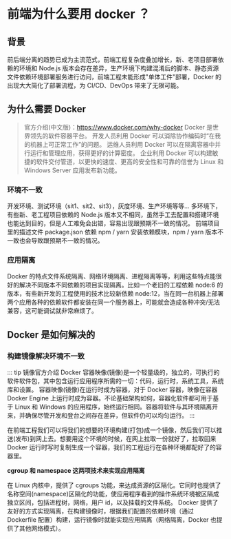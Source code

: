 # 前端为什么要用 docker ？

## 背景

前后端分离的趋势已成为主流范式，前端工程复杂度叠加增长，新、老项目部署依赖的环境和 Node.js 版本会存在差异，生产环境下构建混淆后的脚本、静态资源文件依赖环境部署服务进行访问，前端工程未能形成"单体工件"部署，Docker 的出现大大简化了部署流程，为 CI/CD、DevOps 带来了无限可能。

## 为什么需要 Docker

> 官方介绍(中文版)：https://www.docker.com/why-docker
> Docker 是世界领先的软件容器平台。
> 开发人员利用 Docker 可以消除协作编码时“在我的机器上可正常工作”的问题。
> 运维人员利用 Docker 可以在隔离容器中并行运行和管理应用，获得更好的计算密度。
> 企业利用 Docker 可以构建敏捷的软件交付管道，以更快的速度、更高的安全性和可靠的信誉为 Linux 和 Windows Server 应用发布新功能。

### 环境不一致

开发环境、测试环境（sit1、sit2、sit3），灰度环境、生产环境等等...
多环境下，有些新、老工程项目依赖的 Node.js 版本又不相同，虽然手工去配置和搭建环境也能达到目的，但是人工难免会出错，容易出现跟预期不一致的情况。
前端项目里的描述文件 package.json 依赖 npm / yarn 安装依赖模块，npm / yarn 版本不一致也会导致跟预期不一致的情况。

### 应用隔离

Docker 的特点文件系统隔离、网络环境隔离、进程隔离等等，利用这些特点能很好的解决不同版本不同依赖的项目实现隔离。比如一个老旧的工程依赖 node:6 的版本，有些新开发的工程使用的技术比较新依赖 node:12，当在同一台机器上部署两个应用各种的依赖软件都安装在同一个服务器上，可能就会造成各种冲突/无法兼容，这可能调试就非常麻烦了。

## Docker 是如何解决的

### 构建镜像解决环境不一致

::: tip
镜像官方介绍
Docker 容器映像(镜像)是一个轻量级的，独立的，可执行的软件软件包，其中包含运行应用程序所需的一切：代码，运行时，系统工具，系统库和设置。
容器映像(镜像)在运行时成为容器，对于 Docker 容器，映像在容器 Docker Engine 上运行时成为容器。不论基础架构如何，容器化软件都可用于基于 Linux 和 Windows 的应用程序，始终运行相同。容器将软件与其环境隔离开来，并确保尽管开发和登台之间存在差异，但软件仍可以均匀运行。
:::

在前端工程我们可以将我们的想要的环境构建(打包)成一个镜像，然后我们可以推送(发布)到网上去。想要用这个环境的时候，在网上拉取一份就好了，拉取回来 Docker 运行时写时复制生成一个容器，我们的工程运行在各种环境都配好了的容器里。

**cgroup 和 namespace 这两项技术来实现应用隔离**

在 Linux 内核中，提供了 cgroups 功能，来达成资源的区隔化。它同时也提供了名称空间(namespace)区隔化的功能，使应用程序看到的操作系统环境被区隔成独立区间，包括进程树，网络，用户 id，以及挂载的文件系统。
Docker 提供了友好的方式实现隔离，在构建镜像时，根据我们配置的依赖环境（通过 Dockerfile 配置）构建，运行镜像时就能实现应用隔离（网络隔离，Docker 也提供了其他网络模式）。
